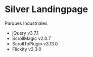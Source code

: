 # Silver Landingpage
Parques Industriales

- jQuery v3.7.1
- ScrollMagic v2.0.7
- ScrollToPlugin v3.13.0
- Flickity v2.3.0
